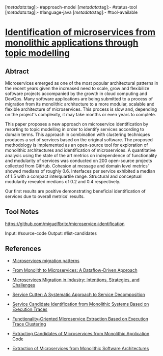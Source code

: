 <!-- deno-fmt-ignore-start -->

[_metadata_:tag]:- #approach-model
[_metadata_:tag]:- #status-tool
[_metadata_:tag]:- #language-java
[_metadata_:tag]:- #tool-available

<!-- deno-fmt-ignore-end -->

# [Identification of microservices from monolithic applications through topic modelling](https://doi.org/10.1145/3412841.3442016)

## Abtract

Microservices emerged as one of the most popular architectural patterns in the
recent years given the increased need to scale, grow and flexibilize software
projects accompanied by the growth in cloud computing and DevOps. Many software
applications are being submitted to a process of migration from its monolithic
architecture to a more modular, scalable and flexible architecture of
microservices. This process is slow and, depending on the project's complexity,
it may take months or even years to complete.

This paper proposes a new approach on microservice identification by resorting
to topic modelling in order to identify services according to domain terms. This
approach in combination with clustering techniques produces a set of services
based on the original software. The proposed methodology is implemented as an
open-source tool for exploration of monolithic architectures and identification
of microservices. A quantitative analysis using the state of the art metrics on
independence of functionality and modularity of services was conducted on 200
open-source projects collected from GitHub. Cohesion at message and domain level
metrics' showed medians of roughly 0.6. Interfaces per service exhibited a
median of 1.5 with a compact interquartile range. Structural and conceptual
modularity revealed medians of 0.2 and 0.4 respectively.

Our first results are positive demonstrating beneficial identification of
services due to overall metrics' results.

## Tool Notes

https://github.com/miguelfbrito/microservice-identification

Input: #source-code 
Output: #list-candidates 

## References

- [Microservices migration patterns](./microservices-migration-patterns.md)

- [From Monolith to Microservices: A Dataflow-Driven Approach](./from-monolith-to-microservices-a-dataflow-driven-approach.md)

- [Microservices Migration in Industry: Intentions, Strategies, and Challenges](./microservices-migration-in-industry-intentions-strategies-and-challenges.md)

- [Service Cutter: A Systematic Approach to Service Decomposition](./service-cutter-a-systematic-approach-to-service-decomposition.md)
- [Service Candidate Identification from Monolithic Systems Based on Execution Traces](./service-candidate-identification-from-monolithic-systems-based-on-execution-traces.md)
- [Functionality-Oriented Microservice Extraction Based on Execution Trace Clustering](./functionality-oriented-microservice-extraction-based-on-execution-trace-clustering.md)

- [Extracting Candidates of Microservices from Monolithic Application Code](./extracting-candidates-of-microservices-from-monolithic-application-code.md)

- [Extraction of Microservices from Monolithic Software Architectures](./extraction-of-microservices-from-monolithic-software-architectures.md)
